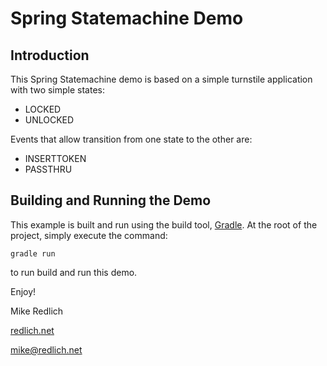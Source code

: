 # Spring Statemachine Demo

## Introduction

This Spring Statemachine demo is based on a simple turnstile application with two simple states:

* LOCKED
* UNLOCKED

Events that allow transition from one state to the other are:

* INSERTTOKEN
* PASSTHRU

## Building and Running the Demo

This example is built and run using the build tool, [Gradle](http://gradle.org).  At the root of the project, simply execute the command:

`gradle run`

to run build and run this demo.

Enjoy!

Mike Redlich

[redlich.net](http://www.redlich.net/)

[mike@redlich.net](mailto:mike@redlich.net)
 



